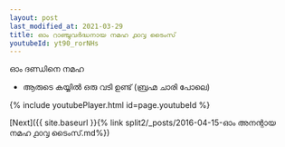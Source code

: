 ```yaml
---
layout: post
last_modified_at: 2021-03-29
title: ഓം റാഞ്ചുവർദ്ധനായ നമഹ ൧൦൮ ടൈംസ്
youtubeId: yt90_rorNHs
---
```

 
 
 ഓം ദണ്ഡിനെ നമഹ 
 
 -  ആരുടെ കയ്യിൽ ഒരു വടി ഉണ്ട് (ബ്രഹ്മ ചാരി പോലെ) 
 
  
 
  
 
 
 
 
 
 


{% include youtubePlayer.html id=page.youtubeId %}
 
[Next]({{ site.baseurl }}{% link  split2/_posts/2016-04-15-ഓം അനന്റായ നമഹ ൧൦൮ ടൈംസ്.md%})
 

